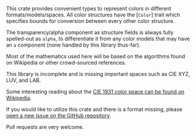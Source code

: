This crate provides convenient types to represent colors in different formats/models/spaces.
All color structures have the [`Color`] trait which specifies bounds for conversion between
every other color structure.

The transparency/alpha component as structure fields is always fully spelled-out as `alpha`,
to differentiate it from any color models that may have an `a` component
(none handled by this library thus-far).

Most of the mathematics used here will be based on the algorithms found on Wikipedia or
other crowd-sourced references.

This library is incomplete and is missing important spaces such as CIE XYZ, LUV, and LAB.

Some interesting reading about the
[CIE 1931 color space can be found on Wikipedia](https://en.wikipedia.org/wiki/CIE_1931_color_space).

If you would like to utilize this crate and there is a format missing, please
[open a new issue on the GitHub repository](https://github.com/spikespaz/sorbet-rs).

Pull requests are very welcome.
